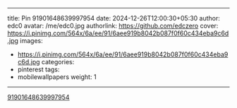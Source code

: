 
---
title: Pin 91901648639997954
date: 2024-12-26T12:00:30+05:30
author: edc0
avatar: /me/edc0.jpg
authorlink: https://github.com/edczero
cover: https://i.pinimg.com/564x/6a/ee/91/6aee919b8042b087f0f60c434eba9c6d.jpg
images:
   - https://i.pinimg.com/564x/6a/ee/91/6aee919b8042b087f0f60c434eba9c6d.jpg
categories:
  - pinterest
tags:
  - mobilewallpapers
weight: 1
---

<!--more-->

[91901648639997954](https://in.pinterest.com/pin/91901648639997954/)

	